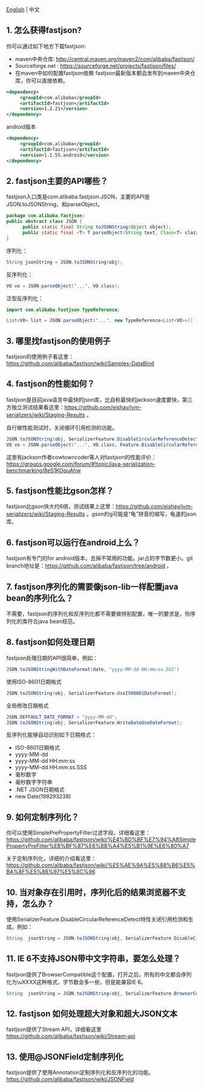 [English](https://github.com/alibaba/fastjson/wiki/FAQ(English-Version)) | 中文

## 1. 怎么获得fastjson?  
你可以通过如下地方下载fastjson:  
* maven中央仓库: http://central.maven.org/maven2/com/alibaba/fastjson/  
* Sourceforge.net : https://sourceforge.net/projects/fastjson/files/  
* 在maven中如何配置fastjson依赖
fastjson最新版本都会发布到maven中央仓库，你可以直接依赖。
```xml
<dependency>
     <groupId>com.alibaba</groupId>
     <artifactId>fastjson</artifactId>
     <version>1.2.21</version>
</dependency>
```
android版本
```xml
<dependency>
     <groupId>com.alibaba</groupId>
     <artifactId>fastjson</artifactId>
     <version>1.1.55.android</version>
</dependency>
```
## 2. fastjson主要的API哪些？
fastjson入口类是com.alibaba.fastjson.JSON，主要的API是JSON.toJSONString，和parseObject。
```java
package com.alibaba.fastjson;
public abstract class JSON {
      public static final String toJSONString(Object object);
      public static final <T> T parseObject(String text, Class<T> clazz, Feature... features);
}
```
序列化：
```java
String jsonString = JSON.toJSONString(obj);
```
反序列化：
```java
VO vo = JSON.parseObject("...", VO.class);
```
泛型反序列化：
```java
import com.alibaba.fastjson.TypeReference;

List<VO> list = JSON.parseObject("...", new TypeReference<List<VO>>() {});
```
## 3. 哪里找fastjson的使用例子
fastjson的使用例子看这里：https://github.com/alibaba/fastjson/wiki/Samples-DataBind

## 4. fastjson的性能如何？
fastjson是目前java语言中最快的json库，比自称最快的jackson速度要快，第三方独立测试结果看这里：https://github.com/eishay/jvm-serializers/wiki/Staging-Results 。

自行做性能测试时，关闭循环引用检测的功能。
```java
JSON.toJSONString(obj, SerializerFeature.DisableCircularReferenceDetect)
VO vo = JSON.parseObject("...", VO.class, Feature.DisableCircularReferenceDetect)
```
这里有jackson作者cowtowncoder等人对fastjson的性能评价：
https://groups.google.com/forum/#!topic/java-serialization-benchmarking/8eS1KOquAhw


## 5. fastjson性能比gson怎样？
fastjson比gson快大约6倍，测试结果上这里：https://github.com/eishay/jvm-serializers/wiki/Staging-Results 。gson的g可能是“龟”拼音的缩写，龟速的json库。

## 6. fastjson可以运行在android上么？
fastjson有专门的for android版本，去掉不常用的功能。jar占的字节数更小。git branch地址是：https://github.com/alibaba/fastjson/tree/android 。

## 7. fastjson序列化的需要像json-lib一样配置java bean的序列化么？
不需要，fastjson的序列化和反序列化都不需要做特别配置，唯一的要求是，你序列化的类符合java bean规范。

## 8. fastjson如何处理日期
fastjson处理日期的API很简单，例如：
```java
JSON.toJSONStringWithDateFormat(date, "yyyy-MM-dd HH:mm:ss.SSS")
```
使用ISO-8601日期格式
```java
JSON.toJSONString(obj, SerializerFeature.UseISO8601DateFormat);
```
全局修改日期格式
```java
JSON.DEFFAULT_DATE_FORMAT = "yyyy-MM-dd";
JSON.toJSONString(obj, SerializerFeature.WriteDateUseDateFormat);
```
反序列化能够自动识别如下日期格式：
* ISO-8601日期格式
* yyyy-MM-dd
* yyyy-MM-dd HH:mm:ss
* yyyy-MM-dd HH:mm:ss.SSS
* 毫秒数字
* 毫秒数字字符串
* .NET JSON日期格式
* new Date(198293238)

## 9. 如何定制序列化？
你可以使用SimplePrePropertyFilter过滤字段，详细看这里：https://github.com/alibaba/fastjson/wiki/%E4%BD%BF%E7%94%A8SimplePropertyPreFilter%E8%BF%87%E6%BB%A4%E5%B1%9E%E6%80%A7

关于定制序列化，详细的介绍看这里：
https://github.com/alibaba/fastjson/wiki/%E5%AE%9A%E5%88%B6%E5%BA%8F%E5%88%97%E5%8C%96

## 10. 当对象存在引用时，序列化后的结果浏览器不支持，怎么办？
使用SerializerFeature.DisableCircularReferenceDetect特性关闭引用检测和生成。例如：
```java
String  jsonString = JSON.toJSONString(obj, SerializerFeature.DisableCircularReferenceDetect);
```
## 11. IE 6不支持JSON带中文字符串，要怎么处理？
fastjson提供了BrowserCompatible这个配置，打开之后，所有的中文都会序列化为\uXXXX这种格式，字节数会多一些，但是能兼容IE 6。
```java
String  jsonString = JSON.toJSONString(obj, SerializerFeature.BrowserCompatible);
```
## 12. fastjson 如何处理超大对象和超大JSON文本
fastjson提供了Stream API，详细看这里 https://github.com/alibaba/fastjson/wiki/Stream-api

## 13. 使用@JSONField定制序列化
fastjson提供了使用Annotation定制序列化和反序列化的功能。https://github.com/alibaba/fastjson/wiki/JSONField
